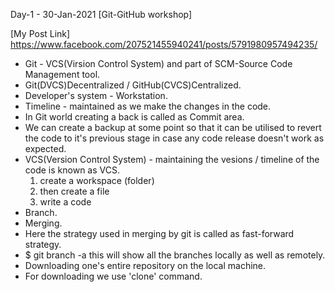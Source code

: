 Day-1  -  30-Jan-2021 [Git-GitHub workshop]

[My Post Link] https://www.facebook.com/207521455940241/posts/5791980957494235/

* Git - VCS(Virsion Control System) and part of SCM-Source Code Management tool.
* Git(DVCS)Decentralized / GitHub(CVCS)Centralized.
* Developer's system - Workstation.
* Timeline - maintained as we make the changes in the code.
* In Git world creating a back is called as Commit area.
* We can create a backup at some point so that it can be utilised to revert the code to it's previous stage in case any code release doesn't work   as expected.
* VCS(Version Control System) - maintaining the vesions / timeline of the code is known as VCS.
  1. create a workspace (folder)
  2. then create a file
  3. write a code
* Branch.
* Merging.
* Here the strategy used in merging by git is called as fast-forward strategy.
* $ git branch -a
  this will show all the branches locally as well as remotely.
* Downloading one's entire repository on the local machine.
* For downloading we use 'clone' command.

